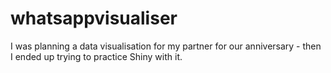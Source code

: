 # whatsappvisualiser
I was planning a data visualisation for my partner for our anniversary - then I ended up trying to practice Shiny with it. 